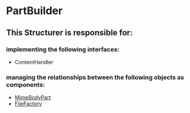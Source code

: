 # PartBuilder
## This Structurer is responsible for:
### implementing the following interfaces:
* ContentHandler
### managing the relationships between the following objects as components:
* [MimeBodyPart](../Structurers/MimeBodyPart.md) 
* [FileFactory](../ServiceProviders/FileFactory.md) 
